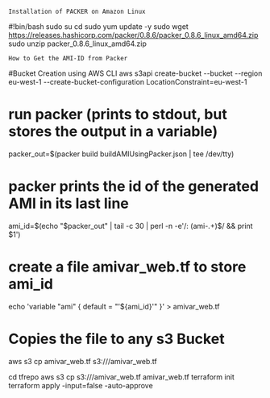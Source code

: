~~~~~~~~~~~~~~~~~~~~~~~~~~~~~~~~~~~~~~~
Installation of PACKER on Amazon Linux
~~~~~~~~~~~~~~~~~~~~~~~~~~~~~~~~~~~~~~~
#!bin/bash
sudo su
cd
sudo yum update -y
sudo wget https://releases.hashicorp.com/packer/0.8.6/packer_0.8.6_linux_amd64.zip
sudo unzip packer_0.8.6_linux_amd64.zip


~~~~~~~~~~~~~~~~~~~~~~~~~~~~~~~~~
How to Get the AMI-ID from Packer
~~~~~~~~~~~~~~~~~~~~~~~~~~~~~~~~~
#Bucket Creation using AWS CLI
aws s3api create-bucket --bucket <Name of the bucket> --region eu-west-1 --create-bucket-configuration LocationConstraint=eu-west-1

# run packer (prints to stdout, but stores the output in a variable)
packer_out=$(packer build buildAMIUsingPacker.json | tee /dev/tty)

# packer prints the id of the generated AMI in its last line
ami_id=$(echo "$packer_out" | tail -c 30 | perl -n -e'/: (ami-.+)$/ && print $1')

# create a file amivar_web.tf to store ami_id
echo 'variable "ami" { default = "'${ami_id}'" }' > amivar_web.tf

# Copies the file to any s3 Bucket
aws s3 cp amivar_web.tf s3://<CreatedBucketName>/amivar_web.tf

cd tfrepo
aws s3 cp s3://<CreatedBucketName>/amivar_web.tf amivar_web.tf
terraform init
terraform apply -input=false -auto-approve
